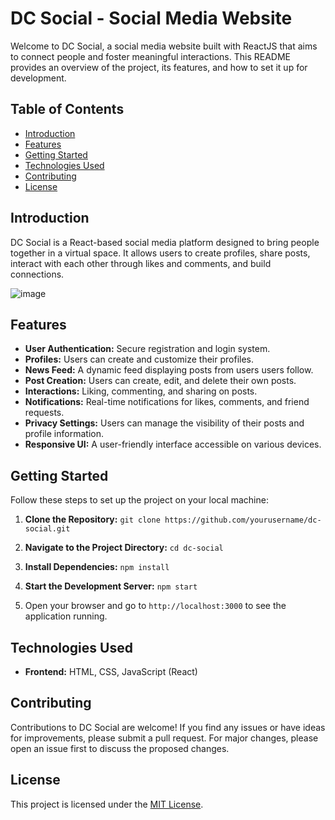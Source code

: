 # DC Social - Social Media Website

Welcome to DC Social, a social media website built with ReactJS that aims to connect people and foster meaningful interactions. This README provides an overview of the project, its features, and how to set it up for development.

## Table of Contents

- [Introduction](#introduction)
- [Features](#features)
- [Getting Started](#getting-started)
- [Technologies Used](#technologies-used)
- [Contributing](#contributing)
- [License](#license)

## Introduction

DC Social is a React-based social media platform designed to bring people together in a virtual space. It allows users to create profiles, share posts, interact with each other through likes and comments, and build connections.

![image](https://github.com/divyan7982/DC-SOCIAL/assets/131895243/09adbb2f-61ad-411e-b792-46ecd637a890)


## Features

- **User Authentication:** Secure registration and login system.
- **Profiles:** Users can create and customize their profiles.
- **News Feed:** A dynamic feed displaying posts from users users follow.
- **Post Creation:** Users can create, edit, and delete their own posts.
- **Interactions:** Liking, commenting, and sharing on posts.
- **Notifications:** Real-time notifications for likes, comments, and friend requests.
- **Privacy Settings:** Users can manage the visibility of their posts and profile information.
- **Responsive UI:** A user-friendly interface accessible on various devices.

## Getting Started

Follow these steps to set up the project on your local machine:

1. **Clone the Repository:** `git clone https://github.com/yourusername/dc-social.git`

2. **Navigate to the Project Directory:** `cd dc-social`

3. **Install Dependencies:** `npm install`

4. **Start the Development Server:** `npm start`

5. Open your browser and go to `http://localhost:3000` to see the application running.

## Technologies Used

- **Frontend:** HTML, CSS, JavaScript (React)

## Contributing

Contributions to DC Social are welcome! If you find any issues or have ideas for improvements, please submit a pull request. For major changes, please open an issue first to discuss the proposed changes.

## License

This project is licensed under the [MIT License](LICENSE).

